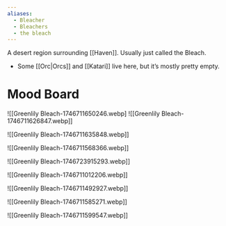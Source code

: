 ```yaml
---
aliases:
  - Bleacher
  - Bleachers
  - the bleach
---
```

A desert region surrounding [[Haven]]. Usually just called the Bleach.
* Some [[Orc|Orcs]] and [[Katari]] live here, but it’s mostly pretty empty.

# Mood Board

![[Greenlily Bleach-1746711650246.webp]
![[Greenlily Bleach-1746711626847.webp]]

![[Greenlily Bleach-1746711635848.webp]]

![[Greenlily Bleach-1746711568366.webp]]

![[Greenlily Bleach-1746723915293.webp]]

![[Greenlily Bleach-1746711012206.webp]]

![[Greenlily Bleach-1746711492927.webp]]

![[Greenlily Bleach-1746711585271.webp]]

![[Greenlily Bleach-1746711599547.webp]]
